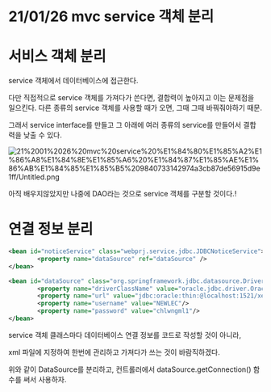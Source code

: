 # 21/01/26 mvc service 객체 분리

# 서비스 객체 분리

service 객체에서 데이터베이스에 접근한다.

다만 직접적으로 service 객체를 가져다가 쓴다면, 결합력이 높아지고 이는 문제점을 일으킨다. 다른 종류의 service 객체를 사용할 때가 오면, 그때 그때 바꿔줘야하기 때문.

그래서 service interface를 만들고 그 아래에 여러 종류의 service를 만들어서 결합력을 낮출 수 있다.

![21%2001%2026%20mvc%20service%20%E1%84%80%E1%85%A2%E1%86%A8%E1%84%8E%E1%85%A6%20%E1%84%87%E1%85%AE%E1%86%AB%E1%84%85%E1%85%B5%209840733142974a3cb87de56915d9e1ff/Untitled.png](21%2001%2026%20mvc%20service%20%E1%84%80%E1%85%A2%E1%86%A8%E1%84%8E%E1%85%A6%20%E1%84%87%E1%85%AE%E1%86%AB%E1%84%85%E1%85%B5%209840733142974a3cb87de56915d9e1ff/Untitled.png)

아직 배우지않았지만 나중에 DAO라는 것으로 service 객체를 구분할 것이다.!

# 연결 정보 분리

```xml
<bean id="noticeService" class="webprj.service.jdbc.JDBCNoticeService">
		<property name="dataSource" ref="dataSource" />
</bean>

<bean id="dataSource" class="org.springframework.jdbc.datasource.DriverManagerDataSource">
		<property name="driverClassName" value="oracle.jdbc.driver.OracleDriver" />
		<property name="url" value="jdbc:oracle:thin:@localhost:1521/xepdb1" />
		<property name="username" value="NEWLEC"/>
		<property name="password" value="chlwngml1"/>
</bean>
```

service 객체 클래스마다 데이터베이스 연결 정보를 코드로 작성할 것이 아니라,

xml 파일에 지정하여 한번에 관리하고 가져다가 쓰는 것이 바람직하겠다.

위와 같이 DataSource를 분리하고, 컨트롤러에서 dataSource.getConnection() 함수를 써서 사용하자.